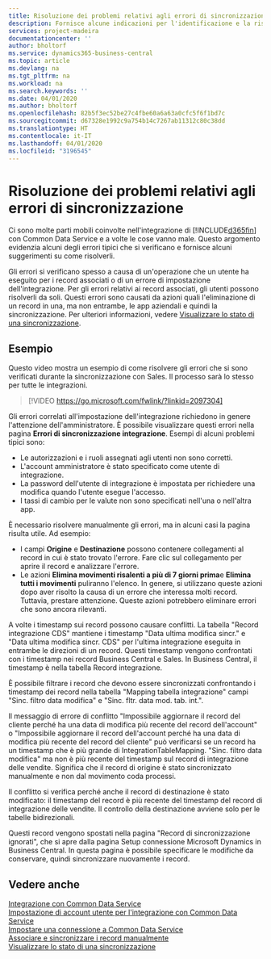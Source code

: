 ```yaml
---
title: Risoluzione dei problemi relativi agli errori di sincronizzazione | Microsoft Docs
description: Fornisce alcune indicazioni per l'identificazione e la risoluzione degli errori di sincronizzazione.
services: project-madeira
documentationcenter: ''
author: bholtorf
ms.service: dynamics365-business-central
ms.topic: article
ms.devlang: na
ms.tgt_pltfrm: na
ms.workload: na
ms.search.keywords: ''
ms.date: 04/01/2020
ms.author: bholtorf
ms.openlocfilehash: 82b5f3ec52be27c4fbe60a6a63a0cfc5f6f1bd7c
ms.sourcegitcommit: d67328e1992c9a754b14c7267ab11312c80c38dd
ms.translationtype: HT
ms.contentlocale: it-IT
ms.lasthandoff: 04/01/2020
ms.locfileid: "3196545"
---
```

# <a name="troubleshooting-synchronization-errors"></a>Risoluzione dei problemi relativi agli errori di sincronizzazione
Ci sono molte parti mobili coinvolte nell'integrazione di [!INCLUDE[d365fin](includes/d365fin_md.md)] con Common Data Service e a volte le cose vanno male. Questo argomento evidenzia alcuni degli errori tipici che si verificano e fornisce alcuni suggerimenti su come risolverli.

Gli errori si verificano spesso a causa di un'operazione che un utente ha eseguito per i record associati o di un errore di impostazione dell'integrazione. Per gli errori relativi ai record associati, gli utenti possono risolverli da soli. Questi errori sono causati da azioni quali l'eliminazione di un record in una, ma non entrambe, le app aziendali e quindi la sincronizzazione. Per ulteriori informazioni, vedere [Visualizzare lo stato di una sincronizzazione](admin-how-to-view-synchronization-status.md).

## <a name="example"></a>Esempio
Questo video mostra un esempio di come risolvere gli errori che si sono verificati durante la sincronizzazione con Sales. Il processo sarà lo stesso per tutte le integrazioni. 

> [!VIDEO https://go.microsoft.com/fwlink/?linkid=2097304]

Gli errori correlati all'impostazione dell'integrazione richiedono in genere l'attenzione dell'amministratore. È possibile visualizzare questi errori nella pagina **Errori di sincronizzazione integrazione**. Esempi di alcuni problemi tipici sono:  
  
* Le autorizzazioni e i ruoli assegnati agli utenti non sono corretti.  
* L'account amministratore è stato specificato come utente di integrazione.  
* La password dell'utente di integrazione è impostata per richiedere una modifica quando l'utente esegue l'accesso.  
* I tassi di cambio per le valute non sono specificati nell'una o nell'altra app.  
  
È necessario risolvere manualmente gli errori, ma in alcuni casi la pagina risulta utile. Ad esempio:  

* I campi **Origine** e **Destinazione** possono contenere collegamenti al record in cui è stato trovato l'errore. Fare clic sul collegamento per aprire il record e analizzare l'errore.  
* Le azioni **Elimina movimenti risalenti a più di 7 giorni prima**e **Elimina tutti i movimenti** puliranno l'elenco. In genere, si utilizzano queste azioni dopo aver risolto la causa di un errore che interessa molti record. Tuttavia, prestare attenzione. Queste azioni potrebbero eliminare errori che sono ancora rilevanti.

A volte i timestamp sui record possono causare conflitti. La tabella "Record integrazione CDS" mantiene i timestamp "Data ultima modifica sincr." e "Data ultima modifica sincr. CDS" per l'ultima integrazione eseguita in entrambe le direzioni di un record. Questi timestamp vengono confrontati con i timestamp nei record Business Central e Sales. In Business Central, il timestamp è nella tabella Record integrazione.

È possibile filtrare i record che devono essere sincronizzati confrontando i timestamp dei record nella tabella "Mapping tabella integrazione" campi "Sinc. filtro data modifica" e "Sinc. fltr. data mod. tab. int.".

Il messaggio di errore di conflitto "Impossibile aggiornare il record del cliente perché ha una data di modifica più recente del record dell'account" o "Impossibile aggiornare il record dell'account perché ha una data di modifica più recente del record del cliente" può verificarsi se un record ha un timestamp che è più grande di IntegrationTableMapping. "Sinc. filtro data modifica" ma non è più recente del timestamp sul record di integrazione delle vendite. Significa che il record di origine è stato sincronizzato manualmente e non dal movimento coda processi. 

Il conflitto si verifica perché anche il record di destinazione è stato modificato: il timestamp del record è più recente del timestamp del record di integrazione delle vendite. Il controllo della destinazione avviene solo per le tabelle bidirezionali. 

Questi record vengono spostati nella pagina "Record di sincronizzazione ignorati", che si apre dalla pagina Setup connessione Microsoft Dynamics in Business Central. In questa pagina è possibile specificare le modifiche da conservare, quindi sincronizzare nuovamente i record.

## <a name="see-also"></a>Vedere anche
[Integrazione con Common Data Service](admin-prepare-dynamics-365-for-sales-for-integration.md)  
[Impostazione di account utente per l'integrazione con Common Data Service](admin-setting-up-integration-with-dynamics-sales.md)  
[Impostare una connessione a Common Data Service](admin-how-to-set-up-a-dynamics-crm-connection.md)  
[Associare e sincronizzare i record manualmente](admin-how-to-couple-and-synchronize-records-manually.md)  
[Visualizzare lo stato di una sincronizzazione](admin-how-to-view-synchronization-status.md)  

